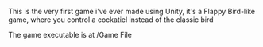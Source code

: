 This is the very first game i've ever made using Unity, it's a Flappy Bird-like game, where you control a cockatiel instead of the classic bird

The game executable is at /Game File
